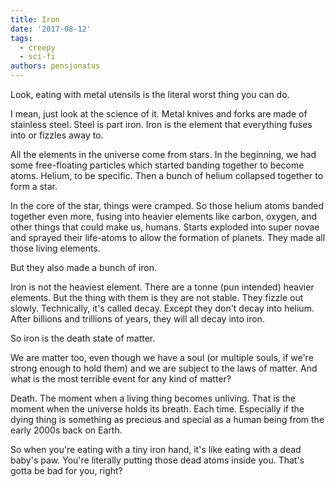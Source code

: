 ```yaml
---
title: Iron
date: '2017-08-12'
tags:
  - creepy
  - sci-fi
authors: pensjonatus
---
```


Look, eating with metal utensils is the literal worst thing you can do.

<!-- truncate -->

I mean, just look at the science of it. Metal knives and forks are made of
stainless steel. Steel is part iron. Iron is the element that everything fuses
into or fizzles away to.

All the elements in the universe come from stars. In the beginning, we had some
free-floating particles which started banding together to become atoms. Helium,
to be specific. Then a bunch of helium collapsed together to form a star.

In the core of the star, things were cramped. So those helium atoms banded
together even more, fusing into heavier elements like carbon, oxygen, and other
things that could make us, humans. Starts exploded into super novae and sprayed
their life-atoms to allow the formation of planets. They made all those living
elements.

But they also made a bunch of iron.

Iron is not the heaviest element. There are a tonne (pun intended) heavier
elements. But the thing with them is they are not stable. They fizzle out
slowly. Technically, it's called decay. Except they don't decay into helium.
After billions and trillions of years, they will all decay into iron.

So iron is the death state of matter.

We are matter too, even though we have a soul (or multiple souls, if we're
strong enough to hold them) and we are subject to the laws of matter. And what
is the most terrible event for any kind of matter?

Death. The moment when a living thing becomes unliving. That is the moment when
the universe holds its breath. Each time. Especially if the dying thing is
something as precious and special as a human being from the early 2000s back on
Earth.

So when you're eating with a tiny iron hand, it's like eating with a dead baby's
paw. You're literally putting those dead atoms inside you. That's gotta be bad
for you, right?
